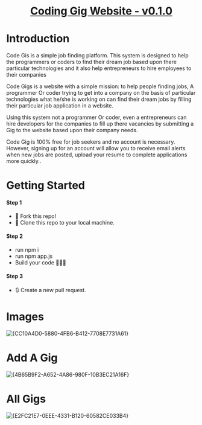 <div align="center">

<h1>
  <a href="https://code-gig.onrender.com/">Coding Gig Website - v0.1.0</a>
</h1>

</div>

# Introduction

Code Gis is a simple job finding platform. This system is designed to help the programmers or coders to find their dream job based upon there particular technologies and it also help entrepreneurs to hire employees to their companies <br>

Code Gigs is a website with a simple mission: to help people finding jobs, A programmer Or coder trying to get into a company on the basis of particular technologies what he/she is working on can find their dream jobs by filling their particular job application in a website. <br>

Using this system not a programmer Or coder, even a entrepreneurs can hire  developers for the companies to fill up there vacancies by submitting a Gig to the website based upon their company needs. <br>

Code Gig is 100% free for job seekers and no account is necessary. However, signing up for an account will allow you to receive email alerts when new jobs are posted, upload your resume to complete applications more quickly.. <br>

# Getting Started

#### Step 1

- 🍴 Fork this repo!
- 👯 Clone this repo to your local machine.

#### Step 2

- run npm i
- run npm app.js
- Build your code 🔨🔨🔨

#### Step 3

- 🔃 Create a new pull request.

# Images

![{CC10A4D0-5880-4FB6-B412-7708E7731A61}](https://user-images.githubusercontent.com/89378073/208144916-910453b9-95b9-4bf1-9fcc-bb5ca2ff957b.png)

# Add A Gig

![{4B65B9F2-A652-4A86-980F-10B3EC21A16F}](https://user-images.githubusercontent.com/89378073/208145125-c6bf386b-1415-4c35-80d1-e8b12256471c.png)

# All Gigs

![{E2FC21E7-0EEE-4331-B120-60582CE033B4}](https://user-images.githubusercontent.com/89378073/208145205-cd918f3a-9414-4b80-83ac-645282fe7ec9.png)





